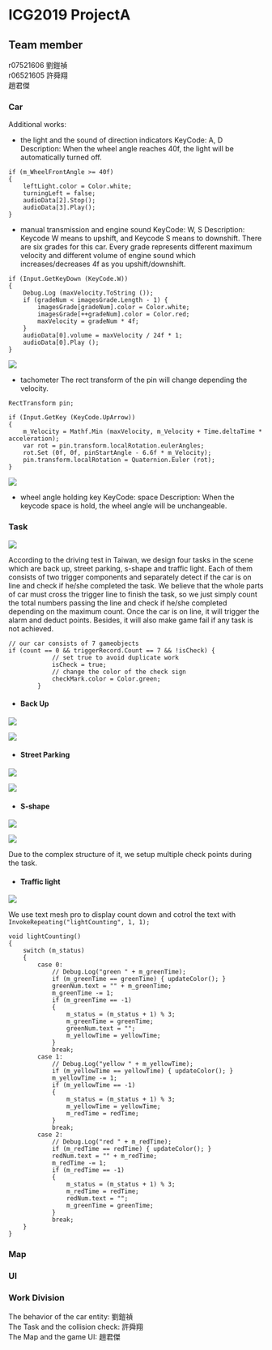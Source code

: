 # ICG2019 ProjectA
## Team member
r07521606 劉鎧禎  
r06521605 許舜翔  
趙君傑

### Car
Additional works:
* the light and the sound of direction indicators
KeyCode: A, D
Description:
When the wheel angle reaches 40f, the light will be automatically turned off.
```
if (m_WheelFrontAngle >= 40f)
{
    leftLight.color = Color.white;
    turningLeft = false;
    audioData[2].Stop();
    audioData[3].Play();
}
```

* manual transmission and engine sound
KeyCode: W, S
Description:
Keycode W means to upshift, and Keycode S means to downshift.
There are six grades for this car.  Every grade represents different maximum velocity and different volume of engine sound which increases/decreases 4f as you upshift/downshift.
```
if (Input.GetKeyDown (KeyCode.W)) 
{
    Debug.Log (maxVelocity.ToString ());
    if (gradeNum < imagesGrade.Length - 1) {
        imagesGrade[gradeNum].color = Color.white;
        imagesGrade[++gradeNum].color = Color.red;
        maxVelocity = gradeNum * 4f;
    }
    audioData[0].volume = maxVelocity / 24f * 1;
    audioData[0].Play ();
}
```
![](https://i.imgur.com/qrmaMiT.png)

* tachometer
The rect transform of the pin will change depending the velocity. 
```
RectTransform pin;

if (Input.GetKey (KeyCode.UpArrow)) 
{
    m_Velocity = Mathf.Min (maxVelocity, m_Velocity + Time.deltaTime * acceleration);
    var rot = pin.transform.localRotation.eulerAngles;
    rot.Set (0f, 0f, pinStartAngle - 6.6f * m_Velocity);
    pin.transform.localRotation = Quaternion.Euler (rot);
}
```
![](https://i.imgur.com/767IX5i.png)

* wheel angle holding key
KeyCode: space
Description:
When the keycode space is hold, the wheel angle will be unchangeable. 

### Task
![](https://i.imgur.com/mvaAdvm.jpg)

According to the driving test in Taiwan, we design four tasks in the scene which are back up, street parking, s-shape and traffic light.  Each of them consists of two trigger components and separately detect if the car is on line and check if he/she completed the task.  We believe that the whole parts of car must cross the trigger line to finish the task, so we just simply count the total numbers passing the line and check if he/she completed depending on the maximum count.  Once the car is on line, it will trigger the alarm and deduct points.  Besides, it will also make game fail if any task is not achieved.
```
// our car consists of 7 gameobjects
if (count == 0 && triggerRecord.Count == 7 && !isCheck) {
            // set true to avoid duplicate work
            isCheck = true;
            // change the color of the check sign
            checkMark.color = Color.green;
        }
```

* #### Back Up
![](https://i.imgur.com/woxMgd4.png)

![](https://i.imgur.com/g0Uqj9t.png)
* #### Street Parking
![](https://i.imgur.com/PqpDYSx.png)

![](https://i.imgur.com/BEghoZ2.png)
* #### S-shape
![](https://i.imgur.com/N1hLqFq.png)

![](https://i.imgur.com/gy1XO3l.png)

Due to the complex structure of it, we setup multiple check points during the task.
* #### Traffic light
![](https://i.imgur.com/uSOmCW7.gif)

We use text mesh pro to display count down and cotrol the text with
`InvokeRepeating("lightCounting", 1, 1);`

```
void lightCounting()
{
    switch (m_status)
    {
        case 0:
            // Debug.Log("green " + m_greenTime);
            if (m_greenTime == greenTime) { updateColor(); }
            greenNum.text = "" + m_greenTime;
            m_greenTime -= 1;
            if (m_greenTime == -1)
            {
                m_status = (m_status + 1) % 3;
                m_greenTime = greenTime;
                greenNum.text = "";
                m_yellowTime = yellowTime;
            }
            break;
        case 1:
            // Debug.Log("yellow " + m_yellowTime);
            if (m_yellowTime == yellowTime) { updateColor(); }
            m_yellowTime -= 1;
            if (m_yellowTime == -1)
            {
                m_status = (m_status + 1) % 3;
                m_yellowTime = yellowTime;
                m_redTime = redTime;
            }
            break;
        case 2:
            // Debug.Log("red " + m_redTime);
            if (m_redTime == redTime) { updateColor(); }
            redNum.text = "" + m_redTime;
            m_redTime -= 1;
            if (m_redTime == -1)
            {
                m_status = (m_status + 1) % 3;
                m_redTime = redTime;
                redNum.text = "";
                m_greenTime = greenTime;
            }
            break;
    }
}
```


### Map


### UI


### Work Division
The behavior of the car entity: 劉鎧禎  
The Task and the collision check: 許舜翔  
The Map and the game UI: 趙君傑